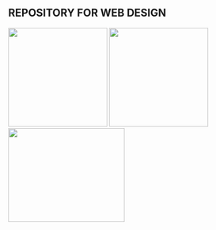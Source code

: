 ## REPOSITORY FOR WEB DESIGN

<body>
<div id="container">  
  <img src="https://upload.wikimedia.org/wikipedia/commons/6/61/HTML5_logo_and_wordmark.svg" width="200px" height="200px">
  <img src="https://upload.wikimedia.org/wikipedia/commons/d/d5/CSS3_logo_and_wordmark.svg" width="200px" height="200px">
  <img src="https://upload.wikimedia.org/wikipedia/commons/thumb/9/96/Sass_Logo_Color.svg/512px-Sass_Logo_Color.svg.png?20150315202757" width="235px" height="190px">
</div>

</body>